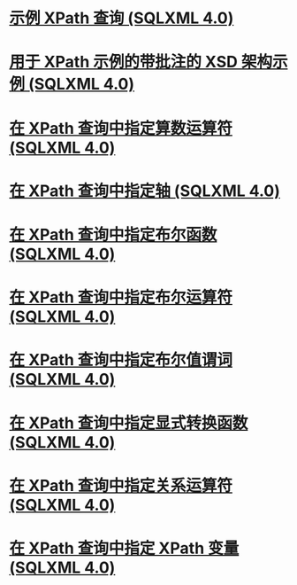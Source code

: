 # [示例 XPath 查询 (SQLXML 4.0)](sample-xpath-queries-sqlxml-4-0.md)

# [用于 XPath 示例的带批注的 XSD 架构示例 (SQLXML 4.0)](sample-annotated-xsd-schema-for-xpath-examples-sqlxml-4-0.md)
# [在 XPath 查询中指定算数运算符 (SQLXML 4.0)](specifying-arithmetic-operators-in-xpath-queries-sqlxml-4-0.md)
# [在 XPath 查询中指定轴 (SQLXML 4.0)](specifying-axes-in-xpath-queries-sqlxml-4-0.md)
# [在 XPath 查询中指定布尔函数 (SQLXML 4.0)](specifying-boolean-functions-in-xpath-queries-sqlxml-4-0.md)
# [在 XPath 查询中指定布尔运算符 (SQLXML 4.0)](specifying-boolean-operators-in-xpath-queries-sqlxml-4-0.md)
# [在 XPath 查询中指定布尔值谓词 (SQLXML 4.0)](specifying-boolean-valued-predicates-in-xpath-queries-sqlxml-4-0.md)
# [在 XPath 查询中指定显式转换函数 (SQLXML 4.0)](specifying-explicit-conversion-functions-in-xpath-queries-sqlxml-4-0.md)
# [在 XPath 查询中指定关系运算符 (SQLXML 4.0)](specifying-relational-operators-in-xpath-queries-sqlxml-4-0.md)
# [在 XPath 查询中指定 XPath 变量 (SQLXML 4.0)](specifying-xpath-variables-in-xpath-queries-sqlxml-4-0.md)
